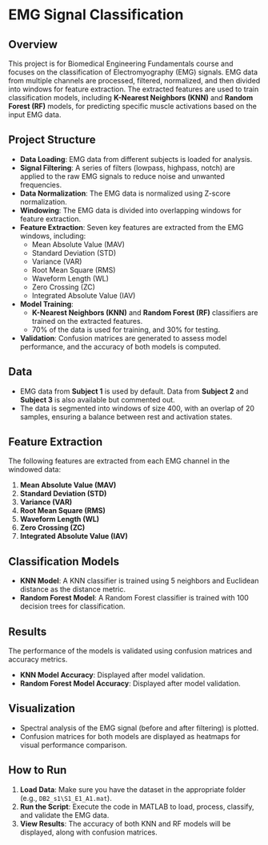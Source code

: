 # EMG Signal Classification

## Overview

This project is for Biomedical Engineering Fundamentals course and focuses on the classification of Electromyography (EMG) signals. EMG data from multiple channels are processed, filtered, normalized, and then divided into windows for feature extraction. The extracted features are used to train classification models, including **K-Nearest Neighbors (KNN)** and **Random Forest (RF)** models, for predicting specific muscle activations based on the input EMG data.

## Project Structure

- **Data Loading**: EMG data from different subjects is loaded for analysis.
- **Signal Filtering**: A series of filters (lowpass, highpass, notch) are applied to the raw EMG signals to reduce noise and unwanted frequencies.
- **Data Normalization**: The EMG data is normalized using Z-score normalization.
- **Windowing**: The EMG data is divided into overlapping windows for feature extraction.
- **Feature Extraction**: Seven key features are extracted from the EMG windows, including:
  - Mean Absolute Value (MAV)
  - Standard Deviation (STD)
  - Variance (VAR)
  - Root Mean Square (RMS)
  - Waveform Length (WL)
  - Zero Crossing (ZC)
  - Integrated Absolute Value (IAV)
- **Model Training**: 
  - **K-Nearest Neighbors (KNN)** and **Random Forest (RF)** classifiers are trained on the extracted features.
  - 70% of the data is used for training, and 30% for testing.
- **Validation**: Confusion matrices are generated to assess model performance, and the accuracy of both models is computed.

## Data

- EMG data from **Subject 1** is used by default. Data from **Subject 2** and **Subject 3** is also available but commented out.
- The data is segmented into windows of size 400, with an overlap of 20 samples, ensuring a balance between rest and activation states.

## Feature Extraction

The following features are extracted from each EMG channel in the windowed data:
1. **Mean Absolute Value (MAV)**
2. **Standard Deviation (STD)**
3. **Variance (VAR)**
4. **Root Mean Square (RMS)**
5. **Waveform Length (WL)**
6. **Zero Crossing (ZC)**
7. **Integrated Absolute Value (IAV)**

## Classification Models

- **KNN Model**: A KNN classifier is trained using 5 neighbors and Euclidean distance as the distance metric.
- **Random Forest Model**: A Random Forest classifier is trained with 100 decision trees for classification.

## Results

The performance of the models is validated using confusion matrices and accuracy metrics. 

- **KNN Model Accuracy**: Displayed after model validation.
- **Random Forest Model Accuracy**: Displayed after model validation.

## Visualization

- Spectral analysis of the EMG signal (before and after filtering) is plotted.
- Confusion matrices for both models are displayed as heatmaps for visual performance comparison.

## How to Run

1. **Load Data**: Make sure you have the dataset in the appropriate folder (e.g., `DB2_s1\S1_E1_A1.mat`).
2. **Run the Script**: Execute the code in MATLAB to load, process, classify, and validate the EMG data.
3. **View Results**: The accuracy of both KNN and RF models will be displayed, along with confusion matrices.
